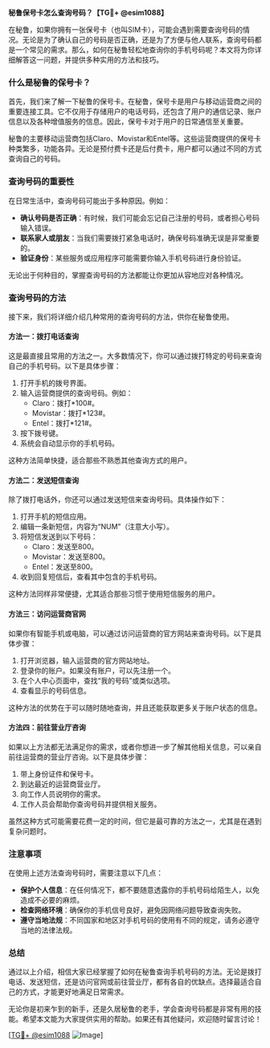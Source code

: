 **秘鲁保号卡怎么查询号码？【TG💪+ @esim1088】**

在秘鲁，如果你拥有一张保号卡（也叫SIM卡），可能会遇到需要查询号码的情况。无论是为了确认自己的号码是否正确，还是为了方便与他人联系，查询号码都是一个常见的需求。那么，如何在秘鲁轻松地查询你的手机号码呢？本文将为你详细解答这一问题，并提供多种实用的方法和技巧。

### 什么是秘鲁的保号卡？

首先，我们来了解一下秘鲁的保号卡。在秘鲁，保号卡是用户与移动运营商之间的重要连接工具。它不仅用于存储用户的电话号码，还包含了用户的通信记录、账户信息以及各种增值服务的信息。因此，保号卡对于用户的日常通信至关重要。

秘鲁的主要移动运营商包括Claro、Movistar和Entel等。这些运营商提供的保号卡种类繁多，功能各异。无论是预付费卡还是后付费卡，用户都可以通过不同的方式查询自己的号码。

### 查询号码的重要性

在日常生活中，查询号码可能出于多种原因。例如：

- **确认号码是否正确**：有时候，我们可能会忘记自己注册的号码，或者担心号码输入错误。
- **联系家人或朋友**：当我们需要拨打紧急电话时，确保号码准确无误是非常重要的。
- **验证身份**：某些服务或应用程序可能需要你输入手机号码进行身份验证。

无论出于何种目的，掌握查询号码的方法都能让你更加从容地应对各种情况。

### 查询号码的方法

接下来，我们将详细介绍几种常用的查询号码的方法，供你在秘鲁使用。

#### 方法一：拨打电话查询

这是最直接且常用的方法之一。大多数情况下，你可以通过拨打特定的号码来查询自己的手机号码。以下是具体步骤：

1. 打开手机的拨号界面。
2. 输入运营商提供的查询号码。例如：
   - Claro：拨打*100#。
   - Movistar：拨打*123#。
   - Entel：拨打*121#。
3. 按下拨号键。
4. 系统会自动显示你的手机号码。

这种方法简单快捷，适合那些不熟悉其他查询方式的用户。

#### 方法二：发送短信查询

除了拨打电话外，你还可以通过发送短信来查询号码。具体操作如下：

1. 打开手机的短信应用。
2. 编辑一条新短信，内容为“NUM”（注意大小写）。
3. 将短信发送到以下号码：
   - Claro：发送至800。
   - Movistar：发送至800。
   - Entel：发送至800。
4. 收到回复短信后，查看其中包含的手机号码。

这种方法同样非常便捷，尤其适合那些习惯于使用短信服务的用户。

#### 方法三：访问运营商官网

如果你有智能手机或电脑，可以通过访问运营商的官方网站来查询号码。以下是具体步骤：

1. 打开浏览器，输入运营商的官方网站地址。
2. 登录你的账户。如果没有账户，可以先注册一个。
3. 在个人中心页面中，查找“我的号码”或类似选项。
4. 查看显示的号码信息。

这种方法的优势在于可以随时随地查询，并且还能获取更多关于账户状态的信息。

#### 方法四：前往营业厅咨询

如果以上方法都无法满足你的需求，或者你想进一步了解其他相关信息，可以亲自前往运营商的营业厅咨询。以下是具体步骤：

1. 带上身份证件和保号卡。
2. 到达最近的运营商营业厅。
3. 向工作人员说明你的需求。
4. 工作人员会帮助你查询号码并提供相关服务。

虽然这种方式可能需要花费一定的时间，但它是最可靠的方法之一，尤其是在遇到复杂问题时。

### 注意事项

在使用上述方法查询号码时，需要注意以下几点：

- **保护个人信息**：在任何情况下，都不要随意透露你的手机号码给陌生人，以免造成不必要的麻烦。
- **检查网络环境**：确保你的手机信号良好，避免因网络问题导致查询失败。
- **遵守当地法规**：不同国家和地区对手机号码的使用有不同的规定，请务必遵守当地的法律法规。

### 总结

通过以上介绍，相信大家已经掌握了如何在秘鲁查询手机号码的方法。无论是拨打电话、发送短信，还是访问官网或前往营业厅，都有各自的优缺点。选择最适合自己的方式，才能更好地满足日常需求。

无论你是初来乍到的新手，还是久居秘鲁的老手，学会查询号码都是非常有用的技能。希望本文能为大家提供实用的帮助。如果还有其他疑问，欢迎随时留言讨论！

[[TG💪+ @esim1088](https://t.me/s/esim1088) ![Image](https://i.postimg.cc/4NQfJmqS/Snipaste-2025-05-13-00-14-12.png)]